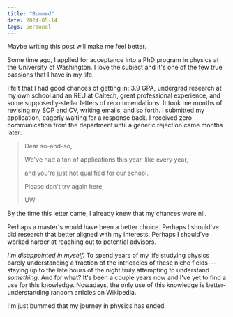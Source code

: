 ```yaml
---
title: "Bummed"
date: 2024-05-14
tags: personal
---
```


Maybe writing this post will make me feel better.

Some time ago, I applied for acceptance into a PhD program in physics at the University of Washington. I love the subject and it's one of the few true passions that I have in my life.

I felt that I had good chances of getting in: 3.9 GPA, undergrad research at my own school and an REU at Caltech, great professional experience, and some supposedly-stellar letters of recommendations. It took me months of revising my SOP and CV, writing emails, and so forth. I submitted my application, eagerly waiting for a response back. I received zero communication from the department until a generic rejection came months later:

> Dear so-and-so,
> 
> We've had a ton of applications this year, like every year,
> 
> and you're just not qualified for our school.
> 
> Please don't try again here,
> 
> UW

By the time this letter came, I already knew that my chances were nil.

Perhaps a master's would have been a better choice. Perhaps I should've did research that better aligned with my interests. Perhaps I should've worked harder at reaching out to potential advisors.

_I'm disappointed in myself._ To spend years of my life studying physics barely understanding a fraction of the intricacies of these niche fields---staying up to the late hours of the night truly attempting to understand _something_. And for what? It's been a couple years now and I've yet to find a use for this knowledge. Nowadays, the only use of this knowledge is better-understanding random articles on Wikipedia.

I'm just bummed that my journey in physics has ended.
